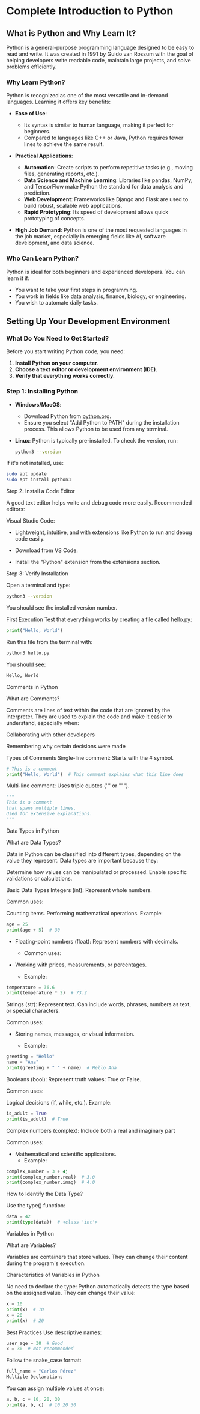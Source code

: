 # Complete Introduction to Python

## What is Python and Why Learn It?
Python is a general-purpose programming language designed to be easy to read and write. It was created in 1991 by Guido van Rossum with the goal of helping developers write readable code, maintain large projects, and solve problems efficiently.

### Why Learn Python?
Python is recognized as one of the most versatile and in-demand languages. Learning it offers key benefits:

- **Ease of Use**:
  - Its syntax is similar to human language, making it perfect for beginners.
  - Compared to languages like C++ or Java, Python requires fewer lines to achieve the same result.
  
- **Practical Applications**:
  - **Automation**: Create scripts to perform repetitive tasks (e.g., moving files, generating reports, etc.).
  - **Data Science and Machine Learning**: Libraries like pandas, NumPy, and TensorFlow make Python the standard for data analysis and prediction.
  - **Web Development**: Frameworks like Django and Flask are used to build robust, scalable web applications.
  - **Rapid Prototyping**: Its speed of development allows quick prototyping of concepts.
  
- **High Job Demand**: Python is one of the most requested languages in the job market, especially in emerging fields like AI, software development, and data science.

### Who Can Learn Python?
Python is ideal for both beginners and experienced developers. You can learn it if:

- You want to take your first steps in programming.
- You work in fields like data analysis, finance, biology, or engineering.
- You wish to automate daily tasks.

## Setting Up Your Development Environment

### What Do You Need to Get Started?
Before you start writing Python code, you need:

1. **Install Python on your computer**.
2. **Choose a text editor or development environment (IDE)**.
3. **Verify that everything works correctly**.

### Step 1: Installing Python

- **Windows/MacOS**:
  - Download Python from [python.org](https://www.python.org).
  - Ensure you select "Add Python to PATH" during the installation process. This allows Python to be used from any terminal.

- **Linux**: Python is typically pre-installed. To check the version, run:
  
  ```bash
  python3 --version
  ```
If it's not installed, use:

```bash
sudo apt update
sudo apt install python3
```

Step 2: Install a Code Editor

A good text editor helps write and debug code more easily. Recommended editors:

Visual Studio Code:

- Lightweight, intuitive, and with extensions like Python to run and debug code easily.

- Download from VS Code.

- Install the "Python" extension from the extensions section.
  
Step 3: Verify Installation

Open a terminal and type:

```bash
python3 --version
```
You should see the installed version number.

First Execution
Test that everything works by creating a file called hello.py:

```python
print("Hello, World")
```

Run this file from the terminal with:

```bash
python3 hello.py
```

You should see:

```bash
Hello, World
```
Comments in Python

What are Comments?

Comments are lines of text within the code that are ignored by the interpreter. They are used to explain the code and make it easier to understand, especially when:

Collaborating with other developers

Remembering why certain decisions were made

Types of Comments
Single-line comment: Starts with the # symbol.
```python
# This is a comment
print("Hello, World")  # This comment explains what this line does
```
Multi-line comment: Uses triple quotes (''' or """).

```python
"""
This is a comment
that spans multiple lines.
Used for extensive explanations.
"""
```
Data Types in Python

What are Data Types?

Data in Python can be classified into different types, depending on the value they represent. Data types are important because they:

Determine how values can be manipulated or processed.
Enable specific validations or calculations.

Basic Data Types
Integers (int): Represent whole numbers.

Common uses:

Counting items.
Performing mathematical operations.
Example:

```python
age = 25
print(age + 5)  # 30
```
- Floating-point numbers (float): Represent numbers with decimals.

   - Common uses:

- Working with prices, measurements, or percentages.

   - Example:

```python
temperature = 36.6
print(temperature * 2)  # 73.2
```
Strings (str): Represent text. Can include words, phrases, numbers as text, or special characters.

Common uses:

- Storing names, messages, or visual information.

   - Example:

```python
greeting = "Hello"
name = "Ana"
print(greeting + " " + name)  # Hello Ana
```
Booleans (bool): Represent truth values: True or False.

Common uses:

Logical decisions (if, while, etc.).
Example:

```python
is_adult = True
print(is_adult)  # True
```
Complex numbers (complex): Include both a real and imaginary part

Common uses:

- Mathematical and scientific applications.
   - Example:

```python
complex_number = 3 + 4j
print(complex_number.real)  # 3.0
print(complex_number.imag)  # 4.0
```

How to Identify the Data Type?

Use the type() function:

```python
data = 42
print(type(data))  # <class 'int'>
```

Variables in Python

What are Variables?

Variables are containers that store values. They can change their content during the program's execution.

Characteristics of Variables in Python

No need to declare the type: Python automatically detects the type based on the assigned value.
They can change their value:

```python
x = 10
print(x)  # 10
x = 20
print(x)  # 20
```
Best Practices
Use descriptive names:

```python
user_age = 30  # Good
x = 30  # Not recommended
```
Follow the snake_case format:

```python
full_name = "Carlos Pérez"
Multiple Declarations
```

You can assign multiple values at once:

```python
a, b, c = 10, 20, 30
print(a, b, c)  # 10 20 30
```
